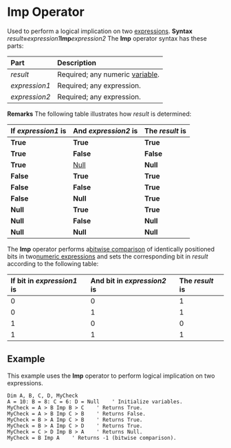 
# Imp Operator



Used to perform a logical implication on two [expressions](b8bdf64f-5920-1ae9-16d0-b26d09524a30.md).
 **Syntax**
 _result_**=**_expression1_**Imp**_expression2_
The  **Imp** operator syntax has these parts:


|**Part**|**Description**|
|:-----|:-----|
| _result_|Required; any numeric [variable](b8bdf64f-5920-1ae9-16d0-b26d09524a30.md).|
| _expression1_|Required; any expression.|
| _expression2_|Required; any expression.|
 **Remarks**
The following table illustrates how  _result_ is determined:


|**If  _expression1_ is**|**And  _expression2_ is**|**The  _result_ is**|
|:-----|:-----|:-----|
|**True**|**True**|**True**|
|**True**|**False**|**False**|
|**True**|[Null](b8bdf64f-5920-1ae9-16d0-b26d09524a30.md)|**Null**|
|**False**|**True**|**True**|
|**False**|**False**|**True**|
|**False**|**Null**|**True**|
|**Null**|**True**|**True**|
|**Null**|**False**|**Null**|
|**Null**|**Null**|**Null**|
The  **Imp** operator performs a[bitwise comparison](b8bdf64f-5920-1ae9-16d0-b26d09524a30.md) of identically positioned bits in two[numeric expressions](b8bdf64f-5920-1ae9-16d0-b26d09524a30.md) and sets the corresponding bit in _result_ according to the following table:


|**If bit in  _expression1_ is**|**And bit in  _expression2_ is**|**The  _result_ is**|
|:-----|:-----|:-----|
|0|0|1|
|0|1|1|
|1|0|0|
|1|1|1|

## Example

This example uses the  **Imp** operator to perform logical implication on two expressions.


```
Dim A, B, C, D, MyCheck
A = 10: B = 8: C = 6: D = Null    ' Initialize variables.
MyCheck = A > B Imp B > C    ' Returns True.
MyCheck = A > B Imp C > B    ' Returns False.
MyCheck = B > A Imp C > B    ' Returns True.
MyCheck = B > A Imp C > D    ' Returns True.
MyCheck = C > D Imp B > A    ' Returns Null.
MyCheck = B Imp A    ' Returns -1 (bitwise comparison).

```

